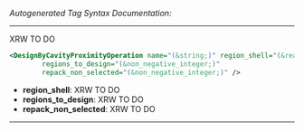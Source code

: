 _Autogenerated Tag Syntax Documentation:_

---
XRW TO DO

```xml
<DesignByCavityProximityOperation name="(&string;)" region_shell="(&real;)"
        regions_to_design="(&non_negative_integer;)"
        repack_non_selected="(&non_negative_integer;)" />
```

-   **region_shell**: XRW TO DO
-   **regions_to_design**: XRW TO DO
-   **repack_non_selected**: XRW TO DO

---
